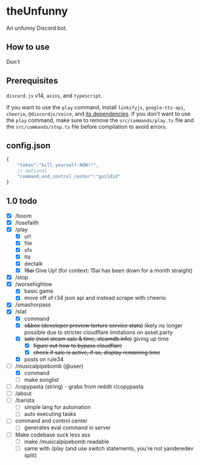 # theUnfunny

An unfunny Discord bot.

## How to use

Don't

## Prerequisites

`discord.js` v14, `axios`, and `typescript`. 

If you want to use the `play` command, install `linkifyjs`, `google-tts-api`, `cheerio`, `@discordjs/voice`, and [its dependencies](https://www.npmjs.com/package/@discordjs/voice#dependencies). If you don't want to use the `play` command, make sure to remove the `src/commands/play.ts` file and the `src/commands/stop.ts` file before compilation to avoid errors.


## config.json

```js
{
    "token":"kill.yourself-NOW!!",
    // optional
    "command_and_control_center":"guildid"
}
```

## 1.0 todo

- [X] /boom
- [X] /losefaith
- [X] /play
    - [X] url
    - [X] file
    - [X] sfx
    - [X] tts
    - [X] dectalk
    - [X] ~~15ai~~ Give Up! (for context: 15ai has been down for a month straight)
- [X] /stop
- [X] /worsehighlow
    - [X] basic game
    - [X] move off of r34 json api and instead scrape with cheerio
- [X] /smashorpass
- [X] /stat
    - [X] command
    - [X] ~~s&box (developer preview torture service stats)~~ likely no longer possible due to stricter cloudflare limitations on asset.party
    - [X] ~~sale (next steam sale & time, steamdb.info)~~ giving up time
        - [X] ~~figure out how to bypass cloudflare~~
        - [X] ~~check if sale is active, if so, display remaining time~~
    - [X] posts on rule34
- [ ] /musicalpipebomb (@user)
    - [X] command
    - [ ] make songlist 
- [ ] /copypasta (string) - grabs from reddit r/copypasta
- [ ] /about
- [ ] /barista
    - [ ] simple lang for automation
    - [ ] auto executing tasks
- [ ] command and control center
    - [ ] generates eval command in server
- [ ] Make codebase suck less ass
    - [ ] make /musicalpipebomb readable
    - [ ] same with /play (and use switch statements, you're not yanderedev split)